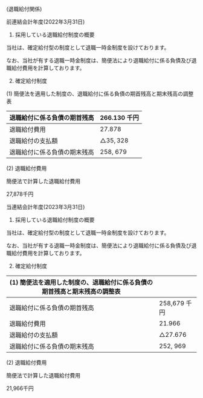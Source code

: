 (退職給付関係)

前連結会計年度(2022年3月31日)

1. 採用している退職給付制度の概要

当社は、確定給付型の制度として退職一時金制度を設けております。

なお、当社が有する退職一時金制度は、簡便法により退職給付に係る負債及び退職給付費用を計算しております。

2. 確定給付制度

(1) 簡便法を適用した制度の、退職給付に係る負債の期首残高と期末残高の調整表

| 退職給付に係る負債の期首残高 | 266.130 千円          |
|----------------|---------------------|
| 退職給付費用         | 27.878              |
| 退職給付の支払額       | $\triangle 35, 328$ |
| 退職給付に係る負債の期末残高 | 258, 679            |

(2) 退職給付費用

簡便法で計算した退職給付費用

27,878千円

当連結会計年度(2023年3月31日)

1. 採用している退職給付制度の概要

当社は、確定給付型の制度として退職一時金制度を設けております。

なお、当社が有する退職一時金制度は、簡便法により退職給付に係る負債及び退職給付費用を計算しております。

2. 確定給付制度

| (1) 簡便法を適用した制度の、退職給付に係る負債の期首残高と期末残高の調整表 |                    |
|-----------------------------------------|--------------------|
| 退職給付に係る負債の期首残高                          | 258,679 千円         |
| 退職給付費用                                  | 21.966             |
| 退職給付の支払額                                | $\triangle 27.676$ |
| 退職給付に係る負債の期末残高                          | 252, 969           |

(2) 退職給付費用

簡便法で計算した退職給付費用

21,966千円